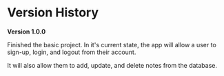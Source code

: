 # Version History

**Version 1.0.0**

Finished the basic project. In it's current state, the app will allow a user to
sign-up, login, and logout from their account.

It will also allow them to add, update, and delete notes from the database.
